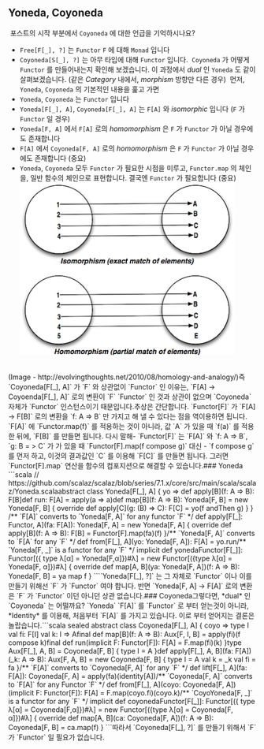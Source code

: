 ## Yoneda, Coyoneda
​
포스트의 시작 부분에서 `Coyoneda` 에 대한 언급을 기억하시나요?
​
- `Free[F[_], ?]` 는 `Functor` `F` 에 대해 `Monad` 입니다
- `Coyoneda[S[_], ?]` 는 아무 타입에 대해 `Functor` 입니다.
​
`Coyoneda` 가 어떻게 `Functor` 를 만들어내는지 확인해 보겠습니다. 이 과정에서 *dual* 인 `Yoneda` 도 같이 살펴보겠습니다. (같은 *Category* 내에서, *morphism* 방향만 다른 경우)
​
먼저, `Yoneda`, `Coyoneda` 의 기본적인 내용을 훑고 가면
​
- `Yoneda`, `Coyoneda` 는 `Functor` 입니다
- `Yoneda[F[_], A]`, `Coyoneda[F[_], A]` 는 `F[A]` 와 *isomorphic* 입니다 (`F` 가 `Functor` 일 경우)
- `Yoneda[F, A]` 에서 `F[A]` 로의 *homomorphism* 은 `F` 가 `Functor` 가 아닐 경우에도 존재합니다
- `F[A]` 에서 `Coyoneda[F, A]` 로의 *homomorphism* 은 `F` 가 `Functor` 가 아닐 경우에도 존재합니다 (중요)
- `Yoneda`, `Coyoneda` 모두 `Functor` 가 필요한 시점을 미루고, `Functor.map` 의 체인을, 일반 함수의 체인으로 표현합니다. 결국엔 `Functor` 가 필요합니다 (중요)
​
![](https://raw.githubusercontent.com/1ambda/1ambda.github.io/master/assets/images/easy-scalaz/4-yoneda-and-free/iso_vs_homo_morphism.png)
​
<br/>
​
(Image - http://evolvingthoughts.net/2010/08/homology-and-analogy/)
​
즉 `Coyoneda[F[_], A]` 가  `F` 와 상관없이 `Functor` 인 이유는, `F[A] -> Coyoenda[F[_], A]` 로의 변환이 `F` `Functor` 인 것과 상관이 없으며 `Coyoneda` 자체가 `Functor` 인스턴스이기 때문입니다.
​
추상은 간단합니다. `Functor[F]` 가 `F[A] -> F[B]` 로의 변환을 `f: A => B` 만 가지고 해 낼 수 있다는 점을 역이용하면 됩니다. `F[A]` 에 `Functor.map(f)` 를 적용하는 것이 아니라, 값 `A` 가 있을 때 `f(a)` 를 적용한 뒤에, `F[B]` 를 만들면 됩니다. 다시 말해
​
- `Functor[F]` 는 `F[A]` 와 `f: A => B`, `g: B = > C` 가 가 있을 때 `Functor[F].map(f compose g)` 대신
- `f compose g` 를 먼저 하고, 이것의 결과값인 `C` 를 이용해 `F[C]` 를 만들면 됩니다. 그러면 `Functor[F].map` 연산을 함수의 컴포지션으로 해결할 수 있습니다.
​
### Yoneda
​
```scala
// https://github.com/scalaz/scalaz/blob/series/7.1.x/core/src/main/scala/scalaz/Yoneda.scala
​
abstract class Yoneda[F[_], A] { yo =>
  def apply[B](f: A => B): F[B]
​
  def run: F[A] = apply(a => a)
​
  def map[B](f: A => B): Yoneda[F, B] = new Yoneda[F, B] {
    override def apply[C](g: (B) => C): F[C] = yo(f andThen g)
  }
}
​
/** `F[A]` converts to `Yoneda[F, A]` for any functor `F` */
def apply[F[_]: Functor, A](fa: F[A]): Yoneda[F, A] = new Yoneda[F, A] {
  override def apply[B](f: A => B): F[B] = Functor[F].map(fa)(f)
}
​
/** `Yoneda[F, A]` converts to `F[A` for any `F` */
def from[F[_], A](yo: Yoneda[F, A]): F[A] =
  yo.run
​
/** `Yoneda[F, _]` is a functor for any `F` */
implicit def yonedaFunctor[F[_]]: Functor[({ type  λ[α] = Yoneda[F,α]})#λ] =
  new Functor[({type λ[α] = Yoneda[F, α]})#λ] {
    override def map[A, B](ya: Yoneda[F, A])(f: A => B): Yoneda[F, B] =
      ya map f
  }
```
​
`Yoneda[F[_], ?]` 는 그 자체로 `Functor` 이나 이를 만들기 위해선 `F` 가 `Functor` 여야 합니다. 반면 `Yoneda[F, A] -> F[A]` 로의 변환은 `F` 가 `Functor` 이던 아니던 상관 없습니다.
​
### Coyoneda
​
그렇다면, *dual* 인 `Coyoneda` 는 어떨까요? `Yoneda` `F[A]` 를 `Functor` 로 부터 얻는것이 아니라, *Identity* 를 이용해, 처음부터 `F[A]` 를 가지고 있습니다. 이로 부터 얻어지는 결론은 놀랍습니다.
​
```scala
sealed abstract class Coyoneda[F[_], A] { coyo =>
  type I
  val fi: F[I]
  val k: I => A
​
  final def map[B](f: A => B): Aux[F, I, B] =
    apply(fi)(f compose k)
​
  final def run(implicit F: Functor[F]): F[A] =
    F.map(fi)(k)
}
​
type Aux[F[_], A, B] = Coyoneda[F, B] { type I = A }
​
def apply[F[_], A, B](fa: F[A])(_k: A => B): Aux[F, A, B] =
  new Coyoneda[F, B] {
    type I = A
    val k = _k
    val fi = fa
  }
​
/** `F[A]` converts to `Coyoneda[F, A]` for any `F` */
def lift[F[_], A](fa: F[A]): Coyoneda[F, A] = apply(fa)(identity[A])
​
/** `Coyoneda[F, A]` converts to `F[A]` for any Functor `F` */
def from[F[_], A](coyo: Coyoneda[F, A])(implicit F: Functor[F]): F[A] =
  F.map(coyo.fi)(coyo.k)
​
/** `CoyoYoneda[F, _]` is a functor for any `F` */
implicit def coyonedaFunctor[F[_]]: Functor[({ type  λ[α] = Coyoneda[F,α]})#λ] =
  new Functor[({type λ[α] = Coyoneda[F, α]})#λ] {
    override def map[A, B](ca: Coyoneda[F, A])(f: A => B): Coyoneda[F, B] =
      ca.map(f)
  }
```
​
따라서 `Coyoneda[F[_], ?]` 를 만들기 위해서 `F` 가 `Functor` 일 필요가 없습니다.
